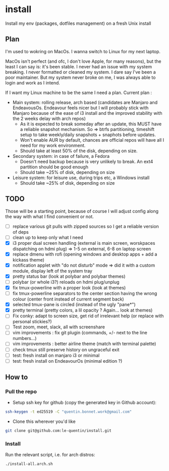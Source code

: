 # install
Install my env (packages, dotfiles management) on a fresh Unix install

## Plan

I'm used to wokring on MacOs. I wanna switch to Linux for my next laptop.

MacOs isn't perfect (and ofc, I don't love Apple, for many reasons), but the least I can say is: it's been stable. I never had an issue with my system breaking.
I never formatted or cleaned my system. I dare say I've been a poor maintainer. But my system never broke on me, I was always able to login and work as I intend. 

If I want my Linux machine to be the same I need a plan. Current plan :

* Main system: rolling release, arch based (candidates are Manjaro and EndeavousOs. Endeavour feels nicer but I will probably stick with Manjaro because of the ease of i3 install and the improved stability with the 2 weeks delay with arch repos)
    * As it is expected to break someday after an update, this MUST have a reliable snapshot mechanism. So => btrfs partitioning, timeshift setup to take weekly/daily snapshots + snaphots before updates. 
    * Won't enable AUR by default, chances are official repos will have all I need for my work environment.
    * Should take at least 50% of the disk, depending on size.
* Secondary system: in case of failure, a Fedora 
    * Doesn't need backup because is very unlikely to break. An ext4 partition should be good enough
    * Should take ~25% of disk, depending on size
* Leisure system: for leisure use, during trips etc, a Windows install 
    * Should take ~25% of disk, depending on size

## TODO

Those will be a starting point, because of course I will adjust config along the way with what I find convenient or not.

- [ ] replace various git pulls with zipped sources so I get a reliable version of deps
- [ ] clean up to keep only what I need 
- [x] i3 proper dual screen handling (external is main screen, worskpaces dispatching on hdmi plug) => 1-5 on external, 6-8 on laptop screen
- [x] replace dmenu with rofi (opening windows and desktop apps + add a kickass theme)
- [x] notification applet with "do not disturb" mode => did it with a custom module, display left of the system tray
- [x] pretty status bar (look at polybar and polybar themes)
- [ ] polybar (or whole i3?) reloads on hdmi plug/unplug
- [x] fix tmux-powerline with a proper look (look at themes)
- [ ] fix tmux-powerline separators to the center section having the wrong colour (center front instead of current segment back)
- [x] selected tmux-pane is circled (instead of the ugly "pane\*")
- [x] pretty terminal (pretty colors, a lil opacity ? Again... look at themes)
- [ ] Fix conky: adapt to screen size, get rid of irrelevant help (or replace with personal stickies?)
- [ ] Test zoom, meet, slack, all with screenshare
- [ ] vim improvements : fix git plugin (commands, +/- next to the line numbers...)
- [ ] vim improvements : better airline theme (match with terminal palette)
- [ ] check tmux still preserve history on ungraceful exit
- [ ] test: fresh install on manjaro i3 or minimal 
- [ ] test: fresh install on EndeavourOs (minimal edition ?)

## How to

### Pull the repo

- Setup ssh key for github (copy the generated key in Github account): 
```sh
ssh-keygen -t ed25519 -C "quentin.bonnet.work@gmail.com"
```
- Clone this wherever you'd like
```sh
git clone git@github.com:le-quentin/install.git
```

### Install
Run the relevant script, i.e. for arch distros:
```sh
./install-all.arch.sh
```

